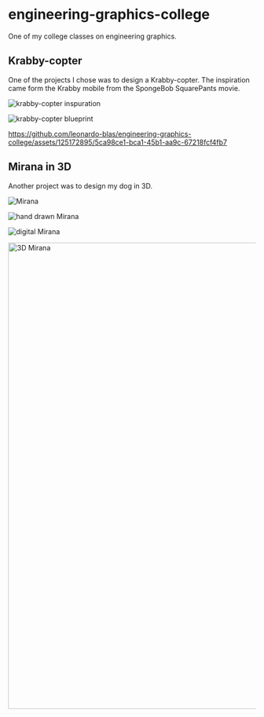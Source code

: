 # engineering-graphics-college
One of my college classes on engineering graphics.

## Krabby-copter
One of the projects I chose was to design a Krabby-copter. The inspiration came form the Krabby mobile from the SpongeBob SquarePants movie.

![krabby-copter inspuration](https://github.com/leonardo-blas/engineering-graphics-college/assets/125172895/a9f81d53-4601-475a-aca7-dd0b6e960257)

![krabby-copter blueprint](https://github.com/leonardo-blas/engineering-graphics-college/assets/125172895/d867ad62-0e0c-4f34-86a8-1d9232686129)

https://github.com/leonardo-blas/engineering-graphics-college/assets/125172895/5ca98ce1-bca1-45b1-aa9c-67218fcf4fb7

## Mirana in 3D
Another project was to design my dog in 3D.

![Mirana](https://github.com/leonardo-blas/engineering-graphics-college/assets/125172895/d56af34c-c24e-4398-8599-3e0048830027)

![hand drawn Mirana](https://github.com/leonardo-blas/engineering-graphics-college/assets/125172895/d97a5bb4-e280-409e-9c3e-96814d060b73)

![digital Mirana](https://github.com/leonardo-blas/engineering-graphics-college/assets/125172895/1eb70df2-b9c3-42bc-a55c-0fa5583f3128)

<img width="950" alt="3D Mirana" src="https://github.com/leonardo-blas/engineering-graphics-college/assets/125172895/c59057b3-c85a-4816-a3de-806f09bcc4e8">
